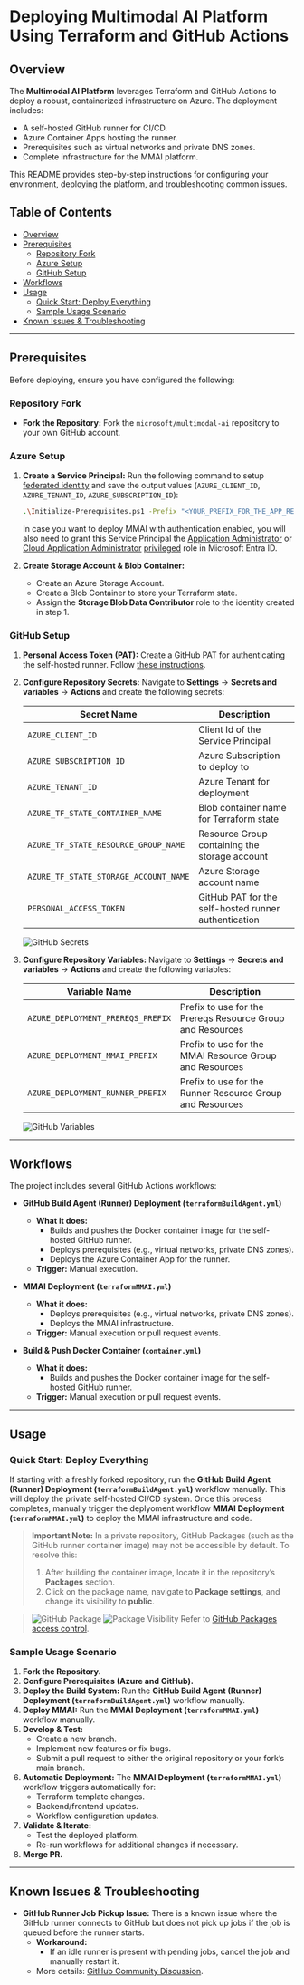 # Deploying Multimodal AI Platform Using Terraform and GitHub Actions

## Overview

The **Multimodal AI Platform** leverages Terraform and GitHub Actions to deploy a robust, containerized infrastructure on Azure. The deployment includes:
- A self-hosted GitHub runner for CI/CD.
- Azure Container Apps hosting the runner.
- Prerequisites such as virtual networks and private DNS zones.
- Complete infrastructure for the MMAI platform.

This README provides step-by-step instructions for configuring your environment, deploying the platform, and troubleshooting common issues.

## Table of Contents

- [Overview](#overview)
- [Prerequisites](#prerequisites)
  - [Repository Fork](#repository-fork)
  - [Azure Setup](#azure-setup)
  - [GitHub Setup](#github-setup)
- [Workflows](#workflows)
- [Usage](#usage)
  - [Quick Start: Deploy Everything](#quick-start-deploy-everything)
  - [Sample Usage Scenario](#sample-usage-scenario)
- [Known Issues & Troubleshooting](#known-issues--troubleshooting)

---

## Prerequisites

Before deploying, ensure you have configured the following:

### Repository Fork

- **Fork the Repository:**
  Fork the `microsoft/multimodal-ai` repository to your own GitHub account.

### Azure Setup

1. **Create a Service Principal:**
   Run the following command to setup [federated identity](https://docs.github.com/en/actions/security-for-github-actions/security-hardening-your-deployments/configuring-openid-connect-in-azure) and save the output values (`AZURE_CLIENT_ID`, `AZURE_TENANT_ID`, `AZURE_SUBSCRIPTION_ID`):
   
   ```bash
   .\Initialize-Prerequisites.ps1 -Prefix "<YOUR_PREFIX_FOR_THE_APP_REGISTRATION>"
   ```
   In case you want to deploy MMAI with authentication enabled, you will also need to grant this Service Principal the [Application Administrator](https://learn.microsoft.com/en-us/entra/identity/role-based-access-control/permissions-reference?utm_source=chatgpt.com#application-administrator) or [Cloud Application Administrator](https://learn.microsoft.com/en-us/entra/identity/role-based-access-control/permissions-reference?utm_source=chatgpt.com#cloud-application-administrator) [privileged](https://learn.microsoft.com/en-us/entra/identity/role-based-access-control/privileged-roles-permissions?tabs=admin-center#which-roles-and-permissions-are-privileged) role in Microsoft Entra ID.

2. **Create Storage Account & Blob Container:**

   - Create an Azure Storage Account.
   - Create a Blob Container to store your Terraform state.
   - Assign the **Storage Blob Data Contributor** role to the identity created in step 1.

### GitHub Setup

1. **Personal Access Token (PAT):**
   Create a GitHub PAT for authenticating the self-hosted runner. Follow [these instructions](https://learn.microsoft.com/en-us/azure/container-apps/tutorial-ci-cd-runners-jobs?pivots=container-apps-jobs-self-hosted-ci-cd-github-actions&tabs=bash#get-a-github-personal-access-token).

2. **Configure Repository Secrets:**
   Navigate to **Settings** → **Secrets and variables** → **Actions** and create the following secrets:

   | Secret Name                             | Description                                               |
   | --------------------------------------- | --------------------------------------------------------- |
   | `AZURE_CLIENT_ID`                       | Client Id of the Service Principal                        |
   | `AZURE_SUBSCRIPTION_ID`                 | Azure Subscription to deploy to                           |
   | `AZURE_TENANT_ID`                       | Azure Tenant for deployment                               |
   | `AZURE_TF_STATE_CONTAINER_NAME`         | Blob container name for Terraform state                   |
   | `AZURE_TF_STATE_RESOURCE_GROUP_NAME`    | Resource Group containing the storage account             |
   | `AZURE_TF_STATE_STORAGE_ACCOUNT_NAME`   | Azure Storage account name                                |
   | `PERSONAL_ACCESS_TOKEN`                 | GitHub PAT for the self-hosted runner authentication      |

   ![GitHub Secrets](../../docs/images/deployment/gh_secrets.png)

3. **Configure Repository Variables:**
   Navigate to **Settings** → **Secrets and variables** → **Actions** and create the following variables:

   | Variable Name                           | Description                                                |
   | --------------------------------------- | -----------------------------------------------------------|
   | `AZURE_DEPLOYMENT_PREREQS_PREFIX`       | Prefix to use for the Prereqs Resource Group and Resources |
   | `AZURE_DEPLOYMENT_MMAI_PREFIX`          | Prefix to use for the MMAI Resource Group and Resources    |
   | `AZURE_DEPLOYMENT_RUNNER_PREFIX`        | Prefix to use for the Runner Resource Group and Resources  |

   ![GitHub Variables](../../docs/images/deployment/gh_variables.png)
---

## Workflows

The project includes several GitHub Actions workflows:

- **GitHub Build Agent (Runner) Deployment (`terraformBuildAgent.yml`)**
  - **What it does:**
    - Builds and pushes the Docker container image for the self-hosted GitHub runner.
    - Deploys prerequisites (e.g., virtual networks, private DNS zones).
    - Deploys the Azure Container App for the runner.
  - **Trigger:** Manual execution.

- **MMAI Deployment (`terraformMMAI.yml`)**
  - **What it does:**
    - Deploys prerequisites (e.g., virtual networks, private DNS zones).
    - Deploys the MMAI infrastructure.
  - **Trigger:** Manual execution or pull request events.

- **Build & Push Docker Container (`container.yml`)**
  - **What it does:**
    - Builds and pushes the Docker container image for the self-hosted GitHub runner.
  - **Trigger:** Manual execution or pull request events.

---

## Usage

### Quick Start: Deploy Everything

If starting with a freshly forked repository, run the **GitHub Build Agent (Runner) Deployment (`terraformBuildAgent.yml`)** workflow manually. This will deploy the private self-hosted CI/CD system. Once this process completes, manually trigger the deplyoment workflow **MMAI Deployment (`terraformMMAI.yml`)** to deploy the MMAI infrastructure and code.

> **Important Note:**
> In a private repository, GitHub Packages (such as the GitHub runner container image) may not be accessible by default.
> To resolve this:
> 1. After building the container image, locate it in the repository’s **Packages** section.
> 2. Click on the package name, navigate to **Package settings**, and change its visibility to **public**.

> ![GitHub Package](../../docs/images/deployment/gh_package.png)
> ![Package Visibility](../../docs/images/deployment/gh_package_visibility.png)
> Refer to [GitHub Packages access control](https://docs.github.com/en/packages/learn-github-packages/configuring-a-packages-access-control-and-visibility#configuring-access-to-packages-for-your-personal-account).

### Sample Usage Scenario

1. **Fork the Repository.**
2. **Configure Prerequisites (Azure and GitHub).**
3. **Deploy the Build System:** Run the **GitHub Build Agent (Runner) Deployment (`terraformBuildAgent.yml`)** workflow manually.
4. **Deploy MMAI:** Run the **MMAI Deployment (`terraformMMAI.yml`)** workflow manually.
5. **Develop & Test:**
   - Create a new branch.
   - Implement new features or fix bugs.
   - Submit a pull request to either the original repository or your fork’s main branch.
6. **Automatic Deployment:**
   The **MMAI Deployment (`terraformMMAI.yml`)** workflow triggers automatically for:
   - Terraform template changes.
   - Backend/frontend updates.
   - Workflow configuration updates.
7. **Validate & Iterate:**
   - Test the deployed platform.
   - Re-run workflows for additional changes if necessary.
8. **Merge PR.**
---

## Known Issues & Troubleshooting

- **GitHub Runner Job Pickup Issue:**
  There is a known issue where the GitHub runner connects to GitHub but does not pick up jobs if the job is queued before the runner starts.
  - **Workaround:**
    - If an idle runner is present with pending jobs, cancel the job and manually restart it.
  - More details: [GitHub Community Discussion](https://github.com/orgs/community/discussions/120813).
